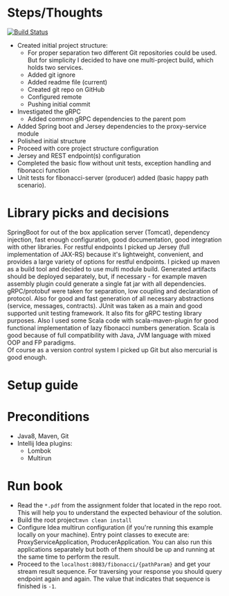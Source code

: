 # Steps/Thoughts
[![Build Status](https://travis-ci.com/xsobrietyx/fibonacci-assignment.svg?branch=master)](https://travis-ci.com/xsobrietyx/fibonacci-assignment)
* Created initial project structure:
    * For proper separation two different Git repositories could be used. But for simplicity I decided to have one
    multi-project build, which holds two services.
    * Added git ignore
    * Added readme file (current)
    * Created git repo on GitHub
    * Configured remote
    * Pushing initial commit
* Investigated the gRPC
    * Added common gRPC dependencies to the parent pom
* Added Spring boot and Jersey dependencies to the proxy-service module
* Polished initial structure
* Proceed with core project structure configuration
* Jersey and REST endpoint(s) configuration
* Completed the basic flow without unit tests, exception handling and fibonacci function
* Unit tests for fibonacci-server (producer) added (basic happy path scenario).

# Library picks and decisions
SpringBoot for out of the box application server (Tomcat), dependency injection, fast enough configuration, good documentation, good integration
with other libraries.
For restful endpoints I picked up Jersey (full implementation of JAX-RS) because it's lightweight, convenient, and provides a large variety
of options for restful endpoints.
I picked up maven as a build tool and decided to use multi module build. Generated artifacts should be deployed separately, but,
if necessary - for example maven assembly plugin could generate a single fat jar with all dependencies.
gRPC/protobuf were taken for separation, low coupling and declaration of protocol. Also for good and fast generation of all necessary
abstractions (service, messages, contracts).
JUnit was taken as a main and good supported unit testing framework. It also fits for gRPC testing library purposes.
Also I used some Scala code with scala-maven-plugin for good functional implementation of lazy fibonacci numbers generation. Scala is good 
because of full compatibility with Java, JVM language with mixed OOP and FP paradigms.  
Of course as a version control system I picked up Git but also mercurial is good enough.

# Setup guide

# Preconditions
* Java8, Maven, Git
* Intellij Idea plugins:
    * Lombok
    * Multirun
    
# Run book
* Read the `*.pdf` from the assignment folder that located in the repo root.
This will help you to understand the expected behaviour of the solution.
* Build the root project:`mvn clean install`
* Configure Idea multirun configuration (if you're running this example locally on your machine).
Entry point classes to execute are: ProxyServiceApplication, ProducerApplication.
You can also run this applications separately but both of them should be up and running at the same time to
perform the result.
* Proceed to the `localhost:8083/fibonacci/{pathParam}` and get your stream result sequence.
For traversing your response you should query endpoint again and again.
The value that indicates that sequence is finished is `-1`.
